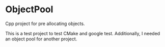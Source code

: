 # ObjectPool
Cpp project for pre allocating objects. 


This is a test project to test CMake and google test. 
Additionally, I needed an object pool for another project.

